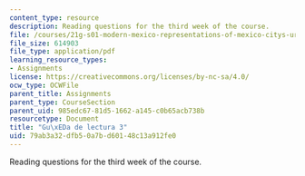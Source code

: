 ```yaml
---
content_type: resource
description: Reading questions for the third week of the course.
file: /courses/21g-s01-modern-mexico-representations-of-mexico-citys-urban-life-spring-2015/79ab3a32dfb50a7bd60148c13a912fe0_MIT21G_S01S15_tarea3.pdf
file_size: 614903
file_type: application/pdf
learning_resource_types:
- Assignments
license: https://creativecommons.org/licenses/by-nc-sa/4.0/
ocw_type: OCWFile
parent_title: Assignments
parent_type: CourseSection
parent_uid: 985edc67-81d5-1662-a145-c0b65acb738b
resourcetype: Document
title: "Gu\xEDa de lectura 3"
uid: 79ab3a32-dfb5-0a7b-d601-48c13a912fe0
---
```

Reading questions for the third week of the course.